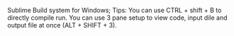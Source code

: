 
Sublime Build system for Windows;
Tips:
You can use CTRL + shift + B to directly compile run.
You can use 3 pane setup to view code, input dile and output file at once (ALT + SHIFT + 3).
